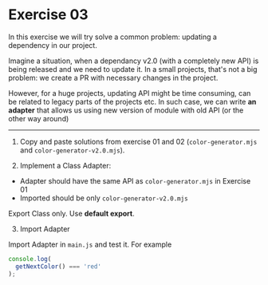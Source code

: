 # Exercise 03

In this exercise we will try solve a common problem: updating a dependency in our project.

Imagine a situation, when a dependancy v2.0 (with a completely new API) is being released and we need to update it. In a small projects, that's not a big problem: we create a PR with necessary changes in the project.

However, for a huge projects, updating API might be time consuming, can be related to legacy parts of the projects etc. In such case, we can write **an adapter** that allows us using new version of module with old API (or the other way around)

___

1) Copy and paste solutions from exercise 01 and 02 (`color-generator.mjs` and `color-generator-v2.0.mjs`).

2) Implement a Class Adapter:

- Adapter should have the same API as `color-generator.mjs` in Exercise 01
- Imported should be only `color-generator-v2.0.mjs`

Export Class only. Use **default export**.

3) Import Adapter

Import Adapter in `main.js` and test it. For example

```ts
console.log(
  getNextColor() === 'red'
);
```